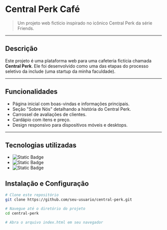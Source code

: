 # Central Perk Café  
> Um projeto web fictício inspirado no icônico Central Perk da série Friends.

---

## **Descrição**
Este projeto é uma plataforma web para uma cafeteria fictícia chamada **Central Perk**. Ele foi desenvolvido como uma das etapas do processo seletivo da include (uma startup da minha faculdade).

---

## **Funcionalidades**
- Página inicial com boas-vindas e informações principais.
- Seção "Sobre Nós" detalhando a história do Central Perk.
- Carrossel de avaliações de clientes.
- Cardápio com itens e preço.
- Design responsivo para dispositivos móveis e desktops.

---
## **Tecnologias utilizadas**

- ![Static Badge](https://img.shields.io/badge/HTML-orange?logo=html5&logoColor=white)
- ![Static Badge](https://img.shields.io/badge/CSS-blue?logo=css3&logoColor=white)
- ![Static Badge](https://img.shields.io/badge/Javascript-%23D4AF37?logo=javascript&logoColor=white)

## **Instalação e Configuração**
```bash
# Clone este repositório
git clone https://github.com/seu-usuario/central-perk.git

# Navegue até o diretório do projeto
cd central-perk

# Abra o arquivo index.html em seu navegador




